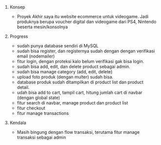 1. Konsep
    - Proyek Akhir saya itu website ecommerce untuk videogame. Jadi produknya berupa voucher digital dan videogame dari PS4, Nintendo beserta mesin/konsolnya

2. Progress

    - sudah punya database sendiri di MySQL
    - sudah bisa register, dan registernya sudah dengan dengan verifikasi email (nodemailer)
    - fitur login, dengan proteksi kalo belum verifikasi gak bisa login.
    - sudah bisa add, edit, dan delete product sebagai admin.
    - sudah bisa manage category (add, edit, delete)
    - upload foto produk (dengan multer) sudah bisa.
    - database produk sudah ditampilkan di product list dan product detail.
    - udah bisa add to cart, tampil cart, hitung jumlah cart di navbar (dengan global state)
    - fitur search di navbar, manage product dan product list
    - fitur checkout
    - fitur manage transactions

3. Kendala 
    - Masih bingung dengan flow transaksi, terutama fitur manage transaksi sebagai admin
